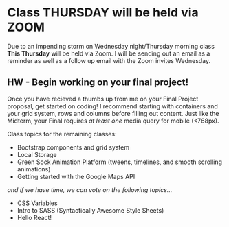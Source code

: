 # Class THURSDAY will be held via ZOOM

Due to an impending storm on Wednesday night/Thursday morning class **This Thursday** will be held via Zoom. I will be sending out an email as a reminder as well as a follow up email with the Zoom invites Wednesday.

## HW - Begin working on your final project!

Once you have recieved a thumbs up from me on your Final Project proposal, get started on coding! I recommend starting with containers and your grid system, rows and columns before filling out content. Just like the Midterm, your Final requires _at least one_ media query for mobile (<768px).

Class topics for the remaining classes:

- Bootstrap components and grid system
- Local Storage
- Green Sock Animation Platform (tweens, timelines, and smooth scrolling animations)
- Getting started with the Google Maps API

_and if we have time, we can vote on the following topics..._

- CSS Variables
- Intro to SASS (Syntactically Awesome Style Sheets)
- Hello React!
